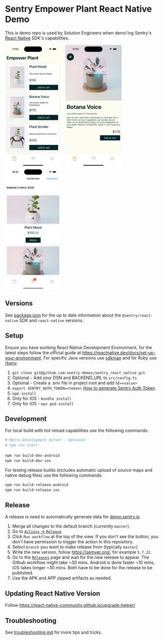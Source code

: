 # Sentry Empower Plant React Native Demo

This is demo repo is used by Solution Engineers when demo'ing Sentry's [React Native](https://docs.sentry.io/platforms/react-native) SDK's capabilities.

<img src="./img/empower-plant.png" height="400" style="display: inline-block; margin-right: 10px">
<img src="./img/empower-plant-product-detail.png" height="400" style="display: inline-block; margin-right: 10px">
<img src="./img/empower-plant-cart.png" height="400" style="display: inline-block">

## Versions

See [package.json](./package.json) for the up to date information about the `@sentry/react-native` SDK and `react-native` versions.

## Setup

Ensure you have working React Native Development Environment, for the latest steps follow the official guide at https://reactnative.dev/docs/set-up-your-environment. For specific Java versions use [sdkman](sdkman.io) and for Ruby use [rbenv](http://rbenv.org/).

1. `git clone git@github.com:sentry-demos/sentry_react_native.git`
2. Optional - Add your DSN and BACKEND_URL to `src/config.ts`
3. Optional - Create a .env file in project root and add `SE=<value>`
4. `export SENTRY_AUTH_TOKEN=<token>` [How to generate Sentry Auth Token](https://docs.sentry.io/account/auth-tokens/#organization-auth-tokens).
5. `npm install`
6. Only for iOS - `bundle install`
7. Only for iOS - `npx pod-install`

## Development

For local build with hot reload capabilities use the following commands:

```bash
# Metro Development Server - Optional
# npm run start

npm run build-dev-android
npm run build-dev-ios
```

For testing release builds (includes automatic upload of source maps and native debug files) use the following commands:

```bash
npm run build-release-android
npm run build-release-ios
```

## Release

A release is need to automatically generate data for [demo.sentry.io](https://demo.sentry.io)

1. Merge all changes to the default branch (currently `master`).
2. Go to [`Actions` -> `Release`](https://github.com/sentry-demos/sentry_react_native/actions/workflows/release.yml).
3. Click `Run workflow` at the top of the view. If you don't see the button, you don't have permission to trigger the action in this repository.
4. Select `branch` you want to make release from (typically `master`)
5. Write the new version, follow https://semver.org/, for example `5.7.22`.
6. Go to the [`Releases`](https://github.com/sentry-demos/sentry_react_native/releases) page and wait for the new release to appear. The Github workflow might take ~30 mins. Android is done faster ~10 mins, iOS takes longer ~30 mins. Both have to be done for the release to be published.
7. Use the APK and APP zipped artifacts as needed.

## Updating React Native Version

Follow https://react-native-community.github.io/upgrade-helper/

## Troubleshooting

See [troubleshooting.md](./troubleshooting.md) for more tips and tricks.
